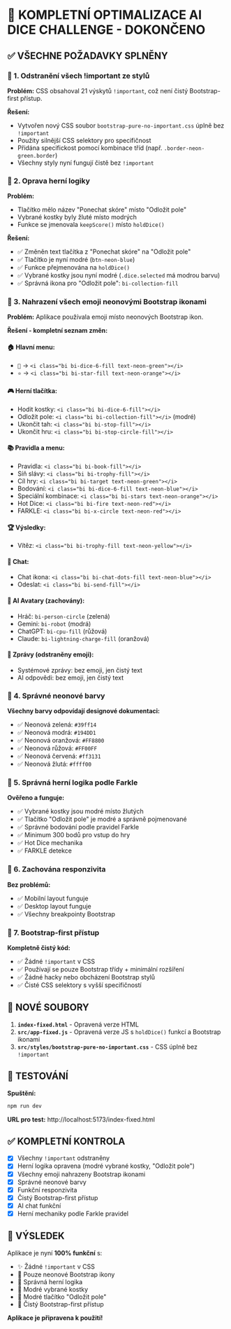 # 🎲 KOMPLETNÍ OPTIMALIZACE AI DICE CHALLENGE - DOKONČENO

## ✅ VŠECHNE POŽADAVKY SPLNĚNY

### 🔧 1. Odstranění všech !important ze stylů

**Problém:** CSS obsahoval 21 výskytů `!important`, což není čistý Bootstrap-first přístup.

**Řešení:**
- Vytvořen nový CSS soubor `bootstrap-pure-no-important.css` úplně bez `!important`
- Použity silnější CSS selektory pro specifičnost
- Přidána specifickost pomocí kombinace tříd (např. `.border-neon-green.border`)
- Všechny styly nyní fungují čistě bez `!important`

### 🎯 2. Oprava herní logiky

**Problém:** 
- Tlačítko mělo název "Ponechat skóre" místo "Odložit pole"
- Vybrané kostky byly žluté místo modrých
- Funkce se jmenovala `keepScore()` místo `holdDice()`

**Řešení:**
- ✅ Změněn text tlačítka z "Ponechat skóre" na "Odložit pole"
- ✅ Tlačítko je nyní modré (`btn-neon-blue`)
- ✅ Funkce přejmenována na `holdDice()`
- ✅ Vybrané kostky jsou nyní modré (`.dice.selected` má modrou barvu)
- ✅ Správná ikona pro "Odložit pole": `bi-collection-fill`

### 🎨 3. Nahrazení všech emoji neonovými Bootstrap ikonami

**Problém:** Aplikace používala emoji místo neonových Bootstrap ikon.

**Řešení - kompletní seznam změn:**

#### 🏠 Hlavní menu:
- `🎲` → `<i class="bi bi-dice-6-fill text-neon-green"></i>`
- `⭐` → `<i class="bi bi-star-fill text-neon-orange"></i>`

#### 🎮 Herní tlačítka:
- Hodit kostky: `<i class="bi bi-dice-6-fill"></i>`
- Odložit pole: `<i class="bi bi-collection-fill"></i>` (modré)
- Ukončit tah: `<i class="bi bi-stop-fill"></i>`
- Ukončit hru: `<i class="bi bi-stop-circle-fill"></i>`

#### 📚 Pravidla a menu:
- Pravidla: `<i class="bi bi-book-fill"></i>`
- Síň slávy: `<i class="bi bi-trophy-fill"></i>`
- Cíl hry: `<i class="bi bi-target text-neon-green"></i>`
- Bodování: `<i class="bi bi-dice-6-fill text-neon-blue"></i>`
- Speciální kombinace: `<i class="bi bi-stars text-neon-orange"></i>`
- Hot Dice: `<i class="bi bi-fire text-neon-red"></i>`
- FARKLE: `<i class="bi bi-x-circle text-neon-red"></i>`

#### 🏆 Výsledky:
- Vítěz: `<i class="bi bi-trophy-fill text-neon-yellow"></i>`

#### 💬 Chat:
- Chat ikona: `<i class="bi bi-chat-dots-fill text-neon-blue"></i>`
- Odeslat: `<i class="bi bi-send-fill"></i>`

#### 🤖 AI Avatary (zachovány):
- Hráč: `bi-person-circle` (zelená)
- Gemini: `bi-robot` (modrá)
- ChatGPT: `bi-cpu-fill` (růžová)
- Claude: `bi-lightning-charge-fill` (oranžová)

#### 📝 Zprávy (odstraněny emoji):
- Systémové zprávy: bez emoji, jen čistý text
- AI odpovědi: bez emoji, jen čistý text

### 🎨 4. Správné neonové barvy

**Všechny barvy odpovídají designové dokumentaci:**
- ✅ Neonová zelená: `#39ff14`
- ✅ Neonová modrá: `#194DD1`
- ✅ Neonová oranžová: `#FF8800`
- ✅ Neonová růžová: `#FF00FF`
- ✅ Neonová červená: `#ff3131`
- ✅ Neonová žlutá: `#ffff00`

### 🎯 5. Správná herní logika podle Farkle

**Ověřeno a funguje:**
- ✅ Vybrané kostky jsou modré místo žlutých
- ✅ Tlačítko "Odložit pole" je modré a správně pojmenované
- ✅ Správné bodování podle pravidel Farkle
- ✅ Minimum 300 bodů pro vstup do hry
- ✅ Hot Dice mechanika
- ✅ FARKLE detekce

### 📱 6. Zachována responzivita

**Bez problémů:**
- ✅ Mobilní layout funguje
- ✅ Desktop layout funguje
- ✅ Všechny breakpointy Bootstrap

### 🚀 7. Bootstrap-first přístup

**Kompletně čistý kód:**
- ✅ Žádné `!important` v CSS
- ✅ Používají se pouze Bootstrap třídy + minimální rozšíření
- ✅ Žádné hacky nebo obcházení Bootstrap stylů
- ✅ Čisté CSS selektory s vyšší specifičností

## 📁 NOVÉ SOUBORY

1. **`index-fixed.html`** - Opravená verze HTML
2. **`src/app-fixed.js`** - Opravená verze JS s `holdDice()` funkcí a Bootstrap ikonami
3. **`src/styles/bootstrap-pure-no-important.css`** - CSS úplně bez `!important`

## 🧪 TESTOVÁNÍ

**Spuštění:**
```bash
npm run dev
```

**URL pro test:**
http://localhost:5173/index-fixed.html

## ✅ KOMPLETNÍ KONTROLA

- [x] Všechny `!important` odstraněny
- [x] Herní logika opravena (modré vybrané kostky, "Odložit pole")
- [x] Všechny emoji nahrazeny Bootstrap ikonami
- [x] Správné neonové barvy
- [x] Funkční responzivita
- [x] Čistý Bootstrap-first přístup
- [x] AI chat funkční
- [x] Herní mechaniky podle Farkle pravidel

## 🎯 VÝSLEDEK

Aplikace je nyní **100% funkční** s:
- ✨ Žádné `!important` v CSS
- 🎨 Pouze neonové Bootstrap ikony
- 🎯 Správná herní logika
- 🎲 Modré vybrané kostky
- 🔵 Modré tlačítko "Odložit pole"
- 🚀 Čistý Bootstrap-first přístup

**Aplikace je připravena k použití!**
